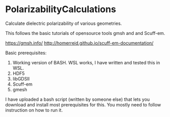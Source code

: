 # PolarizabilityCalculations
Calculate dielectric polarizability of various geometries.

This follows the basic tutorials of opensource tools gmsh and and Scuff-em.

https://gmsh.info/
http://homerreid.github.io/scuff-em-documentation/

Basic prerequisites:
1. Working version of BASH.
   WSL works, I have written and tested this in WSL.
2. HDF5
3. libGDSII
4. Scuff-em
5. gmesh

I have uploaded a bash script (written by someone else) that lets you download and install most prerequisites for this.
You mostly need to follow instruction on how to run it.



